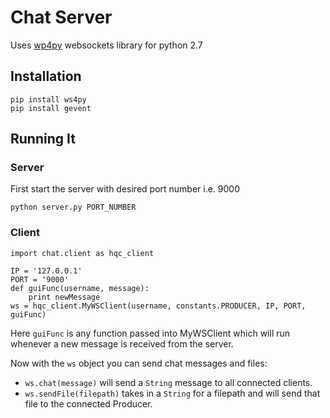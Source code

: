 # Chat Server
Uses [wp4py](https://ws4py.readthedocs.io/en/latest/) websockets library for python 2.7

## Installation
```
pip install ws4py
pip install gevent
```


## Running It
### Server
First start the server with desired port number i.e. 9000
```
python server.py PORT_NUMBER
```
<!-- ### Chat Window
Start the chat window
```
python chatWindow.py
``` -->

### Client
```
import chat.client as hqc_client

IP = '127.0.0.1'
PORT = '9000'
def guiFunc(username, message):
    print newMessage
ws = hqc_client.MyWSClient(username, constants.PRODUCER, IP, PORT, guiFunc)
```
Here `guiFunc` is any function passed into MyWSClient which will run whenever a new message is received from the server.

Now with the `ws` object you can send chat messages and files:
* `ws.chat(message)` will send a `String` message to all connected clients.
* `ws.sendFile(filepath)` takes in a `String` for a filepath and will send that file to the connected Producer.
<!-- ### Client
Then open multiple clients to chat with each other
```
python client.py
``` -->
